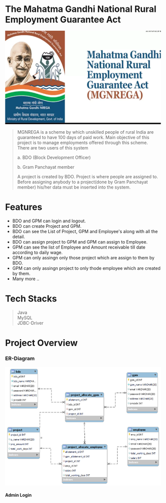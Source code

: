 # The Mahatma Gandhi National Rural Employment Guarantee Act

<img src="https://github.com/Shivaprasad-sBhat/MGNREGA-Work-Management-Application/blob/main/MGNAREGA/assets/mgnrega-logo.webp"></img>
> MGNREGA is a scheme by which unskilled people of rural India are guaranteed to have 100 days of paid work. Main objective of this project is to manage employments offered through this scheme. There are two users of this system 
> 
> a. BDO (Block Development Officer) 
>
> b. Gram Panchayat member
> 
> A project is created by BDO. Project is where people are assigned to. Before assigning anybody to a project(done by Gram Panchayat member) his/her data must be inserted into the system.

# Features 

- BDO and GPM can login and logout. 
- BDO can create Project and GPM.
- BDO can see the List of Project, GPM and Employee's along with all the detail.
- BDO can assign project to GPM and GPM can assign to Employee.
- GPM can see the list of Employee and Amount receivable till date according to daily wage.
- GPM can only assingn only those project which are assign to them by BDO.
- GPM can only assingn project to only thode employee which are created by them.
- Many more .. 

# Tech Stacks

 > Java </br>
 > MySQL </br> 
 > JDBC-Driver


# Project Overview 

<h3>ER-Diagram</h3>

<img src="https://github.com/Shivaprasad-sBhat/MGNREGA-Work-Management-Application/blob/main/MGNAREGA/assets/ER%20-Diagram.png"> </img>

<h4>Admin Login</h4>
<img></img>

<h4></h4>
<img></img>





